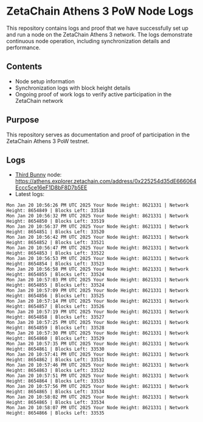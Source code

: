 # ZetaChain Athens 3 PoW Node Logs
This repository contains logs and proof that we have successfully set up and run a node on the ZetaChain Athens 3 network. The logs demonstrate continuous node operation, including synchronization details and performance.

## Contents
- Node setup information
- Synchronization logs with block height details
- Ongoing proof of work logs to verify active participation in the ZetaChain network

## Purpose
This repository serves as documentation and proof of participation in the ZetaChain Athens 3 PoW testnet.

## Logs

- [Third Bunny](https://thirdbunny.xyz/) node: https://athens.explorer.zetachain.com/address/0x225254d35dE666064Eccc5ce16eF1D8bF8D7b5EE
- Latest logs:
```
Mon Jan 20 10:56:26 PM UTC 2025 Your Node Height: 8621331 | Network Height: 8654849 | Blocks Left: 33518
Mon Jan 20 10:56:32 PM UTC 2025 Your Node Height: 8621331 | Network Height: 8654850 | Blocks Left: 33519
Mon Jan 20 10:56:37 PM UTC 2025 Your Node Height: 8621331 | Network Height: 8654851 | Blocks Left: 33520
Mon Jan 20 10:56:42 PM UTC 2025 Your Node Height: 8621331 | Network Height: 8654852 | Blocks Left: 33521
Mon Jan 20 10:56:47 PM UTC 2025 Your Node Height: 8621331 | Network Height: 8654853 | Blocks Left: 33522
Mon Jan 20 10:56:53 PM UTC 2025 Your Node Height: 8621331 | Network Height: 8654854 | Blocks Left: 33523
Mon Jan 20 10:56:58 PM UTC 2025 Your Node Height: 8621331 | Network Height: 8654855 | Blocks Left: 33524
Mon Jan 20 10:57:03 PM UTC 2025 Your Node Height: 8621331 | Network Height: 8654855 | Blocks Left: 33524
Mon Jan 20 10:57:09 PM UTC 2025 Your Node Height: 8621331 | Network Height: 8654856 | Blocks Left: 33525
Mon Jan 20 10:57:14 PM UTC 2025 Your Node Height: 8621331 | Network Height: 8654857 | Blocks Left: 33526
Mon Jan 20 10:57:19 PM UTC 2025 Your Node Height: 8621331 | Network Height: 8654858 | Blocks Left: 33527
Mon Jan 20 10:57:25 PM UTC 2025 Your Node Height: 8621331 | Network Height: 8654859 | Blocks Left: 33528
Mon Jan 20 10:57:30 PM UTC 2025 Your Node Height: 8621331 | Network Height: 8654860 | Blocks Left: 33529
Mon Jan 20 10:57:35 PM UTC 2025 Your Node Height: 8621331 | Network Height: 8654861 | Blocks Left: 33530
Mon Jan 20 10:57:41 PM UTC 2025 Your Node Height: 8621331 | Network Height: 8654862 | Blocks Left: 33531
Mon Jan 20 10:57:46 PM UTC 2025 Your Node Height: 8621331 | Network Height: 8654863 | Blocks Left: 33532
Mon Jan 20 10:57:51 PM UTC 2025 Your Node Height: 8621331 | Network Height: 8654864 | Blocks Left: 33533
Mon Jan 20 10:57:56 PM UTC 2025 Your Node Height: 8621331 | Network Height: 8654865 | Blocks Left: 33534
Mon Jan 20 10:58:02 PM UTC 2025 Your Node Height: 8621331 | Network Height: 8654865 | Blocks Left: 33534
Mon Jan 20 10:58:07 PM UTC 2025 Your Node Height: 8621331 | Network Height: 8654866 | Blocks Left: 33535
```
